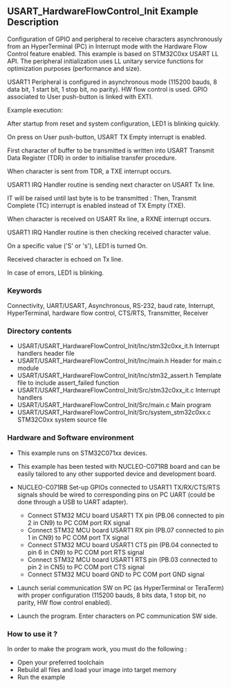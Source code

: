 ## <b>USART_HardwareFlowControl_Init Example Description</b>

Configuration of GPIO and  peripheral 
to receive characters asynchronously from an HyperTerminal (PC) in Interrupt mode 
with the Hardware Flow Control feature enabled. This example is based on STM32C0xx 
USART LL API. The peripheral initialization 
uses LL unitary service functions for optimization purposes (performance and size).

USART1 Peripheral is configured in asynchronous mode (115200 bauds, 8 data bit, 1 start bit, 1 stop bit, no parity).
HW flow control is used.
GPIO associated to User push-button is linked with EXTI.

Example execution:

After startup from reset and system configuration, LED1 is blinking quickly.

On press on User push-button, USART TX Empty interrupt is enabled.

First character of buffer to be transmitted is written into USART Transmit Data Register (TDR)
in order to initialise transfer procedure.

When character is sent from TDR, a TXE interrupt occurs.

USART1 IRQ Handler routine is sending next character on USART Tx line.

IT will be raised until last byte is to be transmitted : Then, Transmit Complete (TC) interrupt is enabled 
instead of TX Empty (TXE).

When character is received on USART Rx line, a RXNE interrupt occurs.

USART1 IRQ Handler routine is then checking received character value.

On a specific value ('S' or 's'), LED1 is turned On.

Received character is echoed on Tx line.

In case of errors, LED1 is blinking.

### <b>Keywords</b>

Connectivity, UART/USART, Asynchronous, RS-232, baud rate, Interrupt, HyperTerminal, 
hardware flow control, CTS/RTS, Transmitter, Receiver

### <b>Directory contents</b>

  - USART/USART_HardwareFlowControl_Init/Inc/stm32c0xx_it.h          Interrupt handlers header file
  - USART/USART_HardwareFlowControl_Init/Inc/main.h                  Header for main.c module
  - USART/USART_HardwareFlowControl_Init/Inc/stm32_assert.h          Template file to include assert_failed function
  - USART/USART_HardwareFlowControl_Init/Src/stm32c0xx_it.c          Interrupt handlers
  - USART/USART_HardwareFlowControl_Init/Src/main.c                  Main program
  - USART/USART_HardwareFlowControl_Init/Src/system_stm32c0xx.c      STM32C0xx system source file


### <b>Hardware and Software environment</b>

  - This example runs on STM32C071xx devices.

  - This example has been tested with NUCLEO-C071RB board and can be
    easily tailored to any other supported device and development board.

  - NUCLEO-C071RB Set-up
    GPIOs connected to USART1 TX/RX/CTS/RTS signals should be wired
    to corresponding pins on PC UART (could be done through a USB to UART adapter).
    - Connect STM32 MCU board USART1 TX pin (PB.06 connected to pin 2 in CN9)
      to PC COM port RX signal
    - Connect STM32 MCU board USART1 RX pin (PB.07 connected to pin 1 in CN9)
      to PC COM port TX signal
    - Connect STM32 MCU board USART1 CTS pin (PB.04 connected to pin 6 in CN9)
      to PC COM port RTS signal
    - Connect STM32 MCU board USART1 RTS pin (PB.03 connected to pin 2 in CN5)
      to PC COM port CTS signal
    - Connect STM32 MCU board GND to PC COM port GND signal

  - Launch serial communication SW on PC (as HyperTerminal or TeraTerm) with proper configuration 
    (115200 bauds, 8 bits data, 1 stop bit, no parity, HW flow control enabled).

  - Launch the program. Enter characters on PC communication SW side.

### <b>How to use it ?</b>

In order to make the program work, you must do the following :

 - Open your preferred toolchain
 - Rebuild all files and load your image into target memory
 - Run the example

